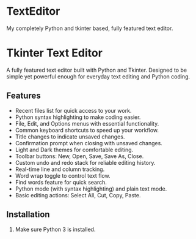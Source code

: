 # TextEditor
My completely Python and tkinter based, fully featured text editor.

# Tkinter Text Editor

A fully featured text editor built with Python and Tkinter. Designed to be simple yet powerful enough for everyday text editing and Python coding.

## Features

- Recent files list for quick access to your work.
- Python syntax highlighting to make coding easier.
- File, Edit, and Options menus with essential functionality.
- Common keyboard shortcuts to speed up your workflow.
- Title changes to indicate unsaved changes.
- Confirmation prompt when closing with unsaved changes.
- Light and Dark themes for comfortable editing.
- Toolbar buttons: New, Open, Save, Save As, Close.
- Custom undo and redo stack for reliable editing history.
- Real-time line and column tracking.
- Word wrap toggle to control text flow.
- Find words feature for quick search.
- Python mode (with syntax highlighting) and plain text mode.
- Basic editing actions: Select All, Cut, Copy, Paste.

## Installation

1. Make sure Python 3 is installed.

